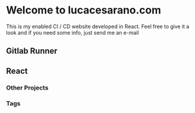# Welcome to lucacesarano.com

This is my enabled CI / CD website developed in React. Feel free to give it a look and if you need some info, just send me an e-mail

## Gitlab Runner

## React

### Other Projects

### Tags
